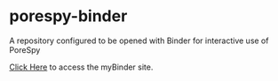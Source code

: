 # porespy-binder
A repository configured to be opened with Binder for interactive use of PoreSpy

[Click Here](https://mybinder.org/v2/gh/jgostick/porespy-binder/main) to access the myBinder site.

